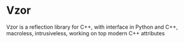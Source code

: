 # Vzor
Vzor is a reflection library for C++, with interface in Python and C++, macroless, intrusiveless, working on top modern C++ attributes
